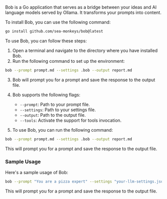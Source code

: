 Bob is a Go application that serves as a bridge between your ideas and AI language models served by Ollama. It transforms your prompts into content.

To install Bob, you can use the following command:

```bash
go install github.com/sea-monkeys/bob@latest
```

To use Bob, you can follow these steps:

1. Open a terminal and navigate to the directory where you have installed Bob.
2. Run the following command to set up the environment:

```bash
bob --prompt prompt.md --settings .bob --output report.md
```

3. Bob will prompt you for a prompt and save the response to the output file.

4. Bob supports the following flags:

   - `--prompt`: Path to your prompt file.
   - `--settings`: Path to your settings file.
   - `--output`: Path to the output file.
   - `--tools`: Activate the support for tools invocation.

5. To use Bob, you can run the following command:

```bash
bob --prompt prompt.md --settings .bob --output report.md
```

This will prompt you for a prompt and save the response to the output file.

### Sample Usage

Here's a sample usage of Bob:

```bash
bob --prompt "You are a pizza expert" --settings "your-llm-settings.json" --output "pizza-expert-report.md"
```

This will prompt you for a prompt and save the response to the output file.